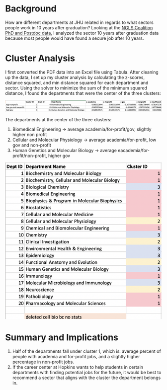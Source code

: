 # Background
How are different departments at JHU related in regards to what sectors people work in 10 years after graduation? Looking at the [NGLS Coalition PhD and Postdoc data](https://provost.jhu.edu/wp-content/uploads/sites/4/2019/02/Career-Outcome-ADA-Tables-Final.pdf), I analyzed the sector 10 years after graduation data because most people would have found a secure job after 10 years.

# Cluster Analysis
I first converted the PDF data into an Excel file using Tabula. After cleaning up the data, I set up my cluster analysis by calculating the z-scores, distance squared, and min distance squared for each department and sector. Using the solver to minimize the sum of the minimum squared distance, I found the departments that were the center of the three clusters:

![alt_link](https://github.com/AndrealZhang/Analyzing_differences_between_JHU_departments_sector_10yrs_after_graduation/blob/master/cluster_centers.png)

The departments at the center of the three clusters:
1. Biomedical Engineering → average academia/for-profit/gov, slightly higher non profit
2. Cellular and Molecular Physiology → average academia/for-profit, low gov and non-profit
3. Human Genetics and Molecular Biology → average eacademia/for-profit/non-profit, higher gov

![alt_link](https://github.com/AndrealZhang/Analyzing_differences_between_JHU_departments_sector_10yrs_after_graduation/blob/master/cluster_groups.png)

# Summary and Implications
1. Half of the departments fall under cluster 1, which is: average percent of people with academia and for-profit jobs, and a slightly higher percentage in non-profit jobs.
2. If the career center at Hopkins wants to help students in certain departments with finding potential jobs for the future, it would be best to recommend a sector that aligns with the cluster the department belongs in.
